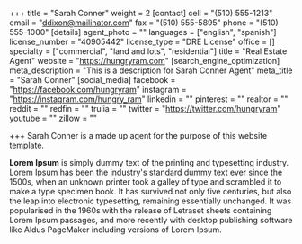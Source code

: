 +++
title = "Sarah Conner"
weight = 2
[contact]
cell = "(510) 555-1213"
email = "ddixon@mailinator.com"
fax = "(510) 555-5895"
phone = "(510) 555-1000"
[details]
agent_photo = ""
languages = ["english", "spanish"]
license_number = "40905442"
license_type = "DRE License"
office = []
specialty = ["commercial", "land and lots", "residential"]
title = "Real Estate Agent"
website = "https://hungryram.com"
[search_engine_optimization]
meta_description = "This is a description for Sarah Conner Agent"
meta_title = "Sarah Conner"
[social_media]
facebook = "https://facebook.com/hungryram"
instagram = "https://instagram.com/hungry_ram"
linkedin = ""
pinterest = ""
realtor = ""
reddit = ""
redfin = ""
trulia = ""
twitter = "https://twitter.com/hungryram"
youtube = ""
zillow = ""

+++
Sarah Conner is a made up agent for the purpose of this website template.

**Lorem Ipsum** is simply dummy text of the printing and typesetting industry. Lorem Ipsum has been the industry's standard dummy text ever since the 1500s, when an unknown printer took a galley of type and scrambled it to make a type specimen book. It has survived not only five centuries, but also the leap into electronic typesetting, remaining essentially unchanged. It was popularised in the 1960s with the release of Letraset sheets containing Lorem Ipsum passages, and more recently with desktop publishing software like Aldus PageMaker including versions of Lorem Ipsum.